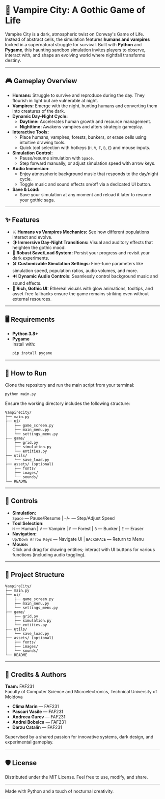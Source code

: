 # 🧛 Vampire City: A Gothic Game of Life

Vampire City is a dark, atmospheric twist on Conway's Game of Life. Instead of abstract cells, the simulation features **humans and vampires** locked in a supernatural struggle for survival. Built with **Python** and **Pygame**, this haunting sandbox simulation invites players to observe, interact with, and shape an evolving world where nightfall transforms destiny.

---

## 🎮 Gameplay Overview

- **Humans:** Struggle to survive and reproduce during the day. They flourish in light but are vulnerable at night.
- **Vampires:** Emerge with the night, hunting humans and converting them into creatures of the dark.
- **Dynamic Day-Night Cycle:** 
  - **Daytime:** Accelerates human growth and resource management.
  - **Nighttime:** Awakens vampires and alters strategic gameplay.
- **Interactive Tools:** 
  - Place humans, vampires, forests, bunkers, or erase cells using intuitive drawing tools.
  - Quick tool selection with hotkeys (`H`, `V`, `F`, `B`, `E`) and mouse inputs.
- **Simulation Control:** 
  - Pause/resume simulation with `Space`.
  - Step forward manually, or adjust simulation speed with arrow keys.
- **Audio Immersion:** 
  - Enjoy atmospheric background music that responds to the day/night cycle.
  - Toggle music and sound effects on/off via a dedicated UI button.
- **Save & Load:** 
  - Save your simulation at any moment and reload it later to resume your gothic saga.

---

## ✨ Features

- ⚔️ **Humans vs Vampires Mechanics:** See how different populations interact and evolve.
- 🌗 **Immersive Day-Night Transitions:** Visual and auditory effects that heighten the gothic mood.
- 💾 **Robust Save/Load System:** Persist your progress and revisit your dark experiments.
- 🛠 **Customizable Simulation Settings:** Fine-tune parameters like simulation speed, population ratios, audio volumes, and more.
- 🔊 **Dynamic Audio Controls:** Seamlessly control background music and sound effects.
- 🧰 **Rich, Gothic UI:** Ethereal visuals with glow animations, tooltips, and asset-free fallbacks ensure the game remains striking even without external resources.

---

## 🖥 Requirements

- **Python 3.8+**
- **Pygame**  
  Install with:  
  ```bash
  pip install pygame
  ```

---

## 🚀 How to Run

Clone the repository and run the main script from your terminal:

```bash
python main.py
```

Ensure the working directory includes the following structure:

```
VampireCity/
├── main.py
├── ui/
│   ├── game_screen.py
│   ├── main_menu.py
│   └── settings_menu.py
├── game/
│   ├── grid.py
│   ├── simulation.py
│   └── entities.py
├── utils/
│   └── save_load.py
├── assets/ (optional)
│   ├── fonts/
│   ├── images/
│   └── sounds/
└── README
```

---

## 🧭 Controls

- **Simulation:**  
  `Space` — Pause/Resume | `→`/`←` — Step/Adjust Speed  
- **Tool Selection:**  
  `H` — Human | `V` — Vampire | `F` — Forest | `B` — Bunker | `E` — Eraser  
- **Navigation:**  
  `Up/Down Arrow Keys` — Navigate UI | `BACKSPACE` — Return to Menu  
- **Mouse:**  
  Click and drag for drawing entities; interact with UI buttons for various functions (including audio toggling).

---

## 📁 Project Structure

```
VampireCity/
├── main.py
├── ui/
│   ├── game_screen.py
│   ├── main_menu.py
│   └── settings_menu.py
├── game/
│   ├── grid.py
│   ├── simulation.py
│   └── entities.py
├── utils/
│   └── save_load.py
├── assets/ (optional)
│   ├── fonts/
│   ├── images/
│   └── sounds/
└── README
```

---

## 🧠 Credits & Authors

**Team:** FAF231  
Faculty of Computer Science and Microelectronics, Technical University of Moldova

- **Clima Marin** — FAF231  
- **Pascari Vasile** — FAF231  
- **Andreea Gurev** — FAF231  
- **Andrei Bobeica** — FAF231  
- **Darzu Catalin** — FAF231  

Supervised by a shared passion for innovative systems, dark design, and experimental gameplay.

---

## 🛡 License

Distributed under the MIT License. Feel free to use, modify, and share.

---

Made with Python and a touch of nocturnal creativity.